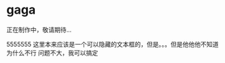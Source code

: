 # gaga

正在制作中，敬请期待...

<detials>
  <summary> 5555555 这里本来应该是一个可以隐藏的文本框的，但是。。。但是他他他不知道为什么不行
  问题不大，我可以搞定</summary>
</detials>
